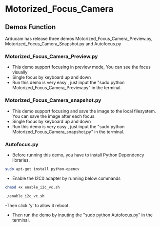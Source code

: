 # Motorized_Focus_Camera
## Demos Function
 Arducam has release three demos Motorized_Focus_Camera_Preview.py, Motorized_Focus_Camera_Snapshot.py and Autofocus.py
### Motorized_Focus_Camera_Preview.py
 - This demo support focusing in preview mode, You can see the focus visually
 - Single focus by keyboard up and down
 - Run this demo is very easy , just input the "sudo python Motorized_Focus_Camera_Preview.py" in the terminal.
### Motorized_Focus_Camera_snapshot.py
 - This demo support focusing and save the image to the local filesystem. You can save the image after each focus.
 - Single focus by keyboard up and down
 - Run this demo is very easy , just input the "sudo python Motorized_Focus_Camera_snapshot.py" in the terminal.
### Autofocus.py 
 - Before running this demo, you have to install Python Dependency libraries.
 ```Bash
 sudo apt-get install python-opencv 
 ```
 - Enable the I2C0 adapter by running below commands
 ```Bash
 chmod +x enable_i2c_vc.sh
 ```
 ```Bash
 ./enable_i2c_vc.sh
 ```
 -Then click 'y' to allow it reboot.
 - Then run the demo by inputing the "sudo python Autofocus.py" in the terminal.
